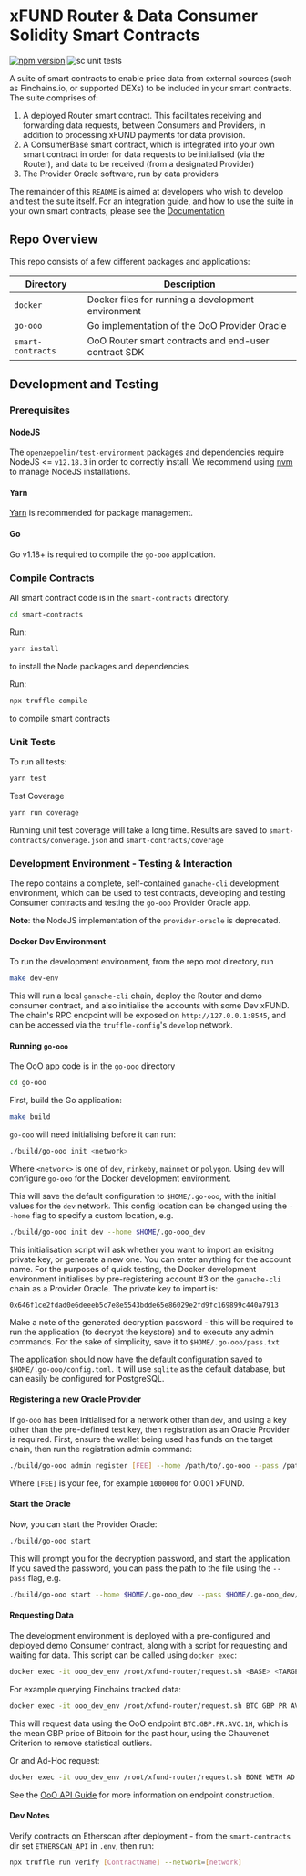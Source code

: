 # xFUND Router & Data Consumer Solidity Smart Contracts

[![npm version](http://img.shields.io/npm/v/@unification-com/xfund-router.svg?style=flat)](https://npmjs.org/package/@unification-com/xfund-router "View this project on npm")
![sc unit tests](https://github.com/unification-com/xfund-router/actions/workflows/test-contracts.yml/badge.svg)

A suite of smart contracts to enable price data from external sources (such as Finchains.io, or supported DEXs)
to be included in your smart contracts. The suite comprises of:

1) A deployed Router smart contract. This facilitates receiving and forwarding data requests,
   between Consumers and Providers, in addition to processing xFUND payments for data provision.
2) A ConsumerBase smart contract, which is integrated into your own smart contract in 
   order for data requests to be initialised (via the Router), and data to be received (from
   a designated Provider)
3) The Provider Oracle software, run by data providers

The remainder of this `README` is aimed at developers who wish to develop and test the suite itself.
For an integration guide, and how to use the suite in your own smart contracts, please
see the [Documentation](docs/index.md)

## Repo Overview

This repo consists of a few different packages and applications:

| Directory         | Description                                          |
|-------------------|------------------------------------------------------|
| `docker`          | Docker files for running a development environment   |
| `go-ooo`          | Go implementation of the OoO Provider Oracle         |
| `smart-contracts` | OoO Router smart contracts and end-user contract SDK |

## Development and Testing

### Prerequisites

#### NodeJS
The `openzeppelin/test-environment` packages and dependencies require
NodeJS <= `v12.18.3` in order to correctly install. 
We recommend using [nvm](https://github.com/nvm-sh/nvm) to manage NodeJS 
installations.

#### Yarn

[Yarn](https://classic.yarnpkg.com/en/docs/install) is recommended for package management.

#### Go

Go v1.18+ is required to compile the `go-ooo` application.

### Compile Contracts

All smart contract code is in the `smart-contracts` directory.

```bash
cd smart-contracts
```

Run:

```bash
yarn install
```

to install the Node packages and dependencies

Run:
```bash 
npx truffle compile
```

to compile smart contracts

### Unit Tests

To run all tests:

```bash
yarn test
```

Test Coverage

```bash
yarn run coverage
```

Running unit test coverage will take a long time. Results are saved to 
`smart-contracts/converage.json` and `smart-contracts/coverage`

### Development Environment - Testing & Interaction

The repo contains a complete, self-contained `ganache-cli` development environment, which can be used
to test contracts, developing and testing Consumer contracts and testing the `go-ooo` Provider Oracle app.

**Note**: the NodeJS implementation of the `provider-oracle` is deprecated.

#### Docker Dev Environment

To run the development environment, from the repo root directory, run

```bash
make dev-env
```

This will run a local `ganache-cli` chain, deploy the Router and demo consumer contract, and also initialise
the accounts with some Dev xFUND. The chain's RPC endpoint will be exposed on `http://127.0.0.1:8545`, and can be
accessed via the `truffle-config`'s `develop` network.

#### Running `go-ooo`

The OoO app code is in the `go-ooo` directory

```bash
cd go-ooo
```

First, build the Go application:

```bash
make build
```

`go-ooo` will need initialising before it can run:

```bash
./build/go-ooo init <network>
```

Where `<network>` is one of `dev`, `rinkeby`, `mainnet` or `polygon`. Using `dev` will configure `go-ooo` for the Docker 
development environment.

This will save the default configuration to `$HOME/.go-ooo`, with the initial values for the `dev` network. 
This config location can be changed using the `--home` flag to specify a custom location, e.g.

```bash
./build/go-ooo init dev --home $HOME/.go-ooo_dev
```

This initialisation script will ask whether you want to import an exisitng private key, or generate a new one. 
You can enter anything for the account name. For the purposes of quick testing, the Docker development environment 
initialises by pre-registering account #3 on the `ganache-cli` chain as a Provider Oracle. The private key to import is:

`0x646f1ce2fdad0e6deeeb5c7e8e5543bdde65e86029e2fd9fc169899c440a7913`

Make a note of the generated decryption password - this will be required to run the application (to decrypt the keystore)
and to execute any admin commands. For the sake of simplicity, save it to `$HOME/.go-ooo/pass.txt`

The application should now have the default configuration saved to `$HOME/.go-ooo/config.toml`. It will use `sqlite` as
the default database, but can easily be configured for PostgreSQL.

#### Registering a new Oracle Provider

If `go-ooo` has been initialised for a network other than `dev`, and using a key other than the pre-defined test key,
then registration as an Oracle Provider is required. First, ensure the wallet being used has funds on the target
chain, then run the registration admin command:

```bash
./build/go-ooo admin register [FEE] --home /path/to/.go-ooo --pass /path/to/pass.txt
```

Where `[FEE]` is your fee, for example `1000000` for 0.001 xFUND.

#### Start the Oracle

Now, you can start the Provider Oracle:

```bash
./build/go-ooo start
```

This will prompt you for the decryption password, and start the application. If you saved the password, you can pass the
path to the file using the `--pass` flag, e.g.

```bash
./build/go-ooo start --home $HOME/.go-ooo_dev --pass $HOME/.go-ooo_dev/pass.txt
```



#### Requesting Data

The development environment is deployed with a pre-configured and deployed demo Consumer contract, along with a script
for requesting and waiting for data. This script can be called using `docker exec`:

```bash
docker exec -it ooo_dev_env /root/xfund-router/request.sh <BASE> <TARGET> <TYPE> [SUBTYPE] [SUPP1] [SUPP2]
```

For example querying Finchains tracked data:

```bash
docker exec -it ooo_dev_env /root/xfund-router/request.sh BTC GBP PR AVC 1H
```

This will request data using the OoO endpoint `BTC.GBP.PR.AVC.1H`, which is the mean GBP price of Bitcoin for the
past hour, using the Chauvenet Criterion to remove statistical outliers.

Or and Ad-Hoc request:

```bash
docker exec -it ooo_dev_env /root/xfund-router/request.sh BONE WETH AD
```

See the [OoO API Guide](docs/guide/ooo_api.md) for more information on endpoint construction.

#### Dev Notes

Verify contracts on Etherscan after deployment - from the `smart-contracts` dir set `ETHERSCAN_API` in `.env`, then run:

```bash 
npx truffle run verify [ContractName] --network=[network]
```
